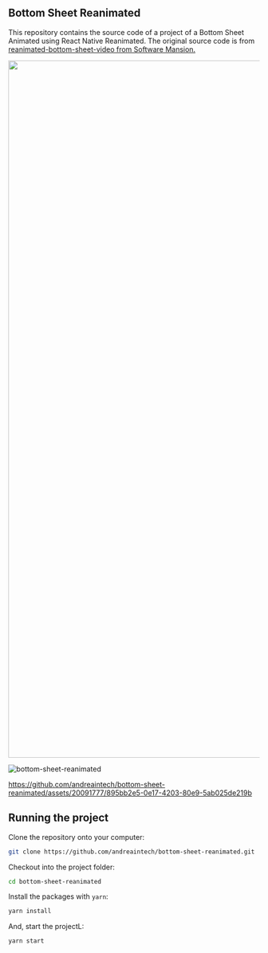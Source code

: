 ## Bottom Sheet Reanimated

This repository contains the source code of a project of a Bottom Sheet Animated using React Native Reanimated. The original source code is from [reanimated-bottom-sheet-video from Software Mansion.](https://github.com/software-mansion-labs/reanimated-bottom-sheet-video)

<img src="https://github.com/andreaintech/bottom-sheet-reanimated/assets/20091777/8fd970b6-4c1b-4f5c-bee6-33937f559994" width="1000" height="1400" />

![bottom-sheet-reanimated](https://github.com/andreaintech/bottom-sheet-reanimated/assets/20091777/8fd970b6-4c1b-4f5c-bee6-33937f559994)



https://github.com/andreaintech/bottom-sheet-reanimated/assets/20091777/895bb2e5-0e17-4203-80e9-5ab025de219b


## Running the project

Clone the repository onto your computer:

```sh
git clone https://github.com/andreaintech/bottom-sheet-reanimated.git
```

Checkout into the project folder:

```sh
cd bottom-sheet-reanimated
```

Install the packages with `yarn`:

```sh
yarn install
```

And, start the projectL:

```sh
yarn start
```
